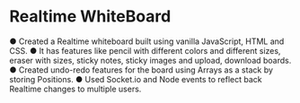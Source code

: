 # Realtime WhiteBoard

●	Created a Realtime whiteboard built using vanilla JavaScript, HTML and CSS.
●	It has features like pencil with different colors and different sizes, eraser with sizes, sticky notes, sticky images and upload, download boards.
●	Created undo-redo features for the board using Arrays as a stack by storing Positions.
●	Used Socket.io and Node events to reflect back Realtime changes to multiple users.
